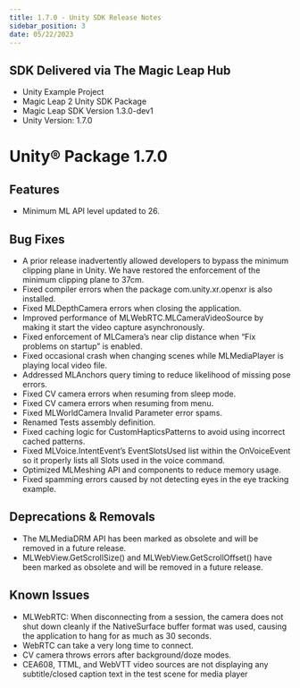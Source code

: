 ```yaml
---
title: 1.7.0 - Unity SDK Release Notes
sidebar_position: 3
date: 05/22/2023
---
```


## SDK Delivered via The Magic Leap Hub

- Unity Example Project
- Magic Leap 2 Unity SDK Package
- Magic Leap SDK Version 1.3.0-dev1
- Unity Version: 1.7.0

# Unity® Package 1.7.0

## Features

- Minimum ML API level updated to 26.

## Bug Fixes

- A prior release inadvertently allowed developers to bypass the minimum clipping plane in Unity. We have restored the enforcement of the minimum clipping plane to 37cm.
- Fixed compiler errors when the package com.unity.xr.openxr is also installed.
- Fixed MLDepthCamera errors when closing the application.
- Improved performance of MLWebRTC.MLCameraVideoSource by making it start the video capture asynchronously.
- Fixed enforcement of MLCamera’s near clip distance when “Fix problems on startup” is enabled.
- Fixed occasional crash when changing scenes while MLMediaPlayer is playing local video file.
- Addressed MLAnchors query timing to reduce likelihood of missing pose errors.
- Fixed CV camera errors when resuming from sleep mode.
- Fixed CV camera errors when resuming from menu.
- Fixed MLWorldCamera Invalid Parameter error spams.
- Renamed Tests assembly definition.
- Fixed caching logic for CustomHapticsPatterns to avoid using incorrect cached patterns.
- Fixed MLVoice.IntentEvent’s EventSlotsUsed list within the OnVoiceEvent so it properly lists all Slots used in the voice command.
- Optimized MLMeshing API and components to reduce memory usage.
- Fixed spamming errors caused by not detecting eyes in the eye tracking example.

## Deprecations & Removals

- The MLMediaDRM API has been marked as obsolete and will be removed in a future release.
- MLWebView.GetScrollSize() and MLWebView.GetScrollOffset() have been marked as obsolete and will be removed in a future release.

## Known Issues

- MLWebRTC: When disconnecting from a session, the camera does not shut down cleanly if the NativeSurface buffer format was used, causing the application to hang for as much as 30 seconds.
- WebRTC can take a very long time to connect.
- CV camera throws errors after background/doze modes.
- CEA608, TTML, and WebVTT video sources are not displaying any subtitle/closed caption text in the test scene for media player
